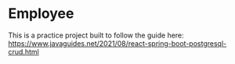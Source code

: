 # Employee

This is a practice project built to follow the guide here: https://www.javaguides.net/2021/08/react-spring-boot-postgresql-crud.html
